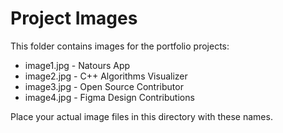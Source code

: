 # Project Images

This folder contains images for the portfolio projects:

- image1.jpg - Natours App
- image2.jpg - C++ Algorithms Visualizer
- image3.jpg - Open Source Contributor
- image4.jpg - Figma Design Contributions

Place your actual image files in this directory with these names.
